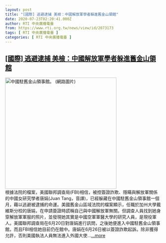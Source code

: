 ```yaml
---
layout: post
title: "[國際] 逃避逮捕 美檢：中國解放軍學者躲進舊金山領館"
date: 2020-07-23T02:20:41.000Z
author: RTI 中央廣播電臺
from: https://www.rti.org.tw/news/view/id/2073173
tags: [ RTI 中央廣播電臺 ]
categories: [ RTI 中央廣播電臺 ]
---
```

<!--1595470841000-->
[[國際] 逃避逮捕 美檢：中國解放軍學者躲進舊金山領館](https://www.rti.org.tw/news/view/id/2073173)
------

<div>
<img src="https://static.rti.org.tw/assets/thumbnails/2020/07/23/6efe975d05c29a669546e6111b5905c9.jpg" width="360" alt="中國駐舊金山領事館。 (網路圖片)" title="中國駐舊金山領事館。 (網路圖片)"><br>根據法院的檔案，美國聯邦調查局(FBI)相信，被控簽證詐欺、隱瞞與解放軍關係的中國女研究學者唐娟(Juan Tang，音譯)，已經躲藏在中國駐舊金山領事館一個月，藉以逃避被逮捕的命運。美國舊金山區域法院的檔案顯示，任職於加州大學戴維斯分校的唐娟，在申請簽證時謊稱自己與中國解放軍無關。但調查人員找到她身穿解放軍軍服的照片，並發現她其實是中國空軍軍醫大學的研究人員，是現役軍人。美國聯邦調查局在6月20日對唐娟進行訊問，之後她便進入中國駐舊金山領事館，而且FBI相信她目前仍在館中。唐娟在6月26日被以簽證詐欺起訴。除非獲得允許，否則美國執法人員無法進入外國大使...<a target="_blank" href="https://www.rti.org.tw/news/view/id/2073173">...more</a>
</div>
